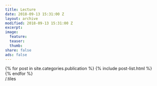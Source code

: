 ```yaml
---
title: Lecture
date: 2018-09-13 15:31:00 Z
layout: archive
modified: 2018-09-13 15:31:00 Z
excerpt: 
image:
  feature:
  teaser:
  thumb:
share: false
ads: false
---
```


<div class="tiles">
{% for post in site.categories.publication %}
  {% include post-list.html %}
{% endfor %}
</div>/.tiles